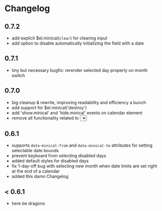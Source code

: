 # Changelog

## 0.7.2

- add explicit $el.minical(`clear`) for clearing input
- add option to disable automatically initializing the field with a date

## 0.7.1

- tiny but necessary bugfix: rerender selected day properly on month switch

## 0.7.0

- big cleanup & rewrite, improving readability and efficiency a bunch
- add support for $el.minical('destroy')
- add 'show.minical' and 'hide.minical' events on calendar element
- remove all functionality related to <select> tag support

## 0.6.1

- supports `data-minical-from` and `data-minical-to` attributes for setting selectable date bounds
- prevent keyboard from selecting disabled days
- added default styles for disabled days
- fix 1-day-off bug with selecting new month when date limits are set right at the end of a calendar
- added this damn Changelog

## < 0.6.1

- here be dragons
